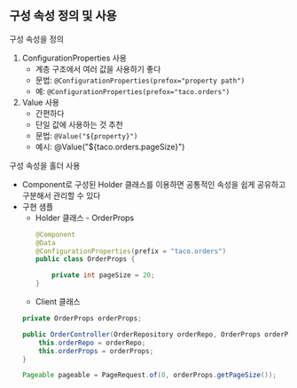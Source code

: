 ## 구성 속성 정의 및 사용
구성 속성을 정의
1. ConfigurationProperties 사용
   - 계층 구조에서 여러 값을 사용하기 좋다
   - 문법: `@ConfigurationProperties(prefox="property path")`
   - 예: `@ConfigurationProperties(prefox="taco.orders")`
2. Value 사용
   - 간편하다
   - 단일 값에 사용하는 것 추천
   - 문법: `@Value("${property}")`
   - 예시: @Value("${taco.orders.pageSize}")

구성 속성을 홀더 사용
- Component로 구성된 Holder 클래스를 이용하면 공통적인 속성을 쉽게 공유하고 구분해서 관리할 수 있다
- 구현 샘플
   - Holder 클래스 - OrderProps
      ~~~java
      @Component
      @Data
      @ConfigurationProperties(prefix = "taco.orders")
      public class OrderProps {

          private int pageSize = 20;
      }
      ~~~
    - Client 클래스
    ~~~java
    private OrderProps orderProps;

    public OrderController(OrderRepository orderRepo, OrderProps orderProps) {
        this.orderRepo = orderRepo;
        this.orderProps = orderProps;
    }

    Pageable pageable = PageRequest.of(0, orderProps.getPageSize());
    ~~~
